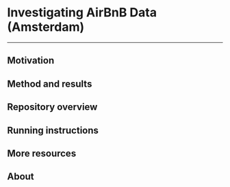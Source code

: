 # Investigating AirBnB Data (Amsterdam)

---

## Motivation

## Method and results

## Repository overview

## Running instructions

## More resources

## About
